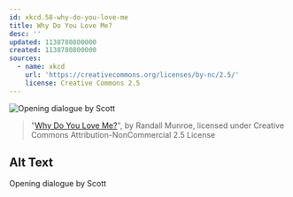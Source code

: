 ```yaml
---
id: xkcd.58-why-do-you-love-me
title: Why Do You Love Me?
desc: ''
updated: 1138780800000
created: 1138780800000
sources:
  - name: xkcd
    url: 'https://creativecommons.org/licenses/by-nc/2.5/'
    license: Creative Commons 2.5
---
```

![Opening dialogue by Scott](https://imgs.xkcd.com/comics/why_do_you_love_me.jpg)
> "[Why Do You Love Me?](https://xkcd.com/58/)", by Randall Munroe, licensed under Creative Commons Attribution-NonCommercial 2.5 License

## Alt Text
Opening dialogue by Scott
